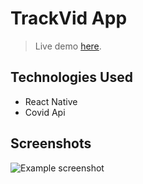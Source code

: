 # TrackVid App
> Live demo [here](). <!-- If you have the project hosted somewhere, include the link here. -->

## Technologies Used
- React Native
- Covid Api

## Screenshots
![Example screenshot](https://portfoliomohak.web.app/static/media/trackvid.1c612691.png)
<!-- If you have screenshots you'd like to share, include them here. -->



